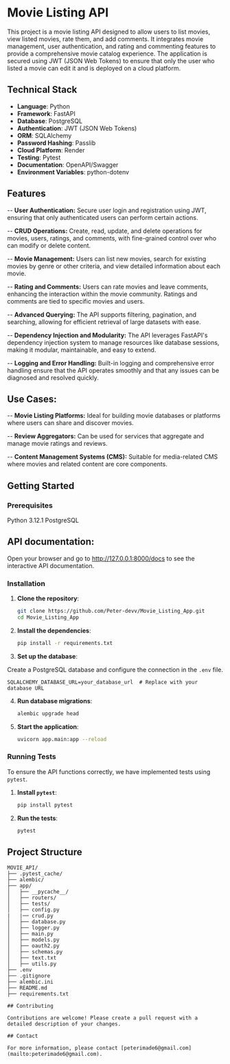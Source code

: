 # Movie Listing API

This project is a movie listing API designed to allow users to list movies, view listed movies, rate them, and add comments. It integrates movie management, user authentication, and rating and commenting features to provide a comprehensive movie catalog experience. The application is secured using JWT (JSON Web Tokens) to ensure that only the user who listed a movie can edit it and is deployed on a cloud platform.

## Technical Stack

- **Language**: Python
- **Framework**: FastAPI
- **Database**: PostgreSQL
- **Authentication**: JWT (JSON Web Tokens)
- **ORM**: SQLAlchemy
- **Password Hashing**: Passlib
- **Cloud Platform**: Render
- **Testing**: Pytest
- **Documentation**: OpenAPI/Swagger
- **Environment Variables**: python-dotenv


## Features

-- **User Authentication:**
Secure user login and registration using JWT, ensuring that only authenticated users can perform certain actions.

-- **CRUD Operations:**
Create, read, update, and delete operations for movies, users, ratings, and comments, with fine-grained control over who can modify or delete content.

-- **Movie Management:**
Users can list new movies, search for existing movies by genre or other criteria, and view detailed information about each movie.

-- **Rating and Comments:**
Users can rate movies and leave comments, enhancing the interaction within the movie community. Ratings and comments are tied to specific movies and users.

-- **Advanced Querying:**
The API supports filtering, pagination, and searching, allowing for efficient retrieval of large datasets with ease.

-- **Dependency Injection and Modularity:**
The API leverages FastAPI's dependency injection system to manage resources like database sessions, making it modular, maintainable, and easy to extend.

-- **Logging and Error Handling:**
Built-in logging and comprehensive error handling ensure that the API operates smoothly and that any issues can be diagnosed and resolved quickly.


## Use Cases:

-- **Movie Listing Platforms:** Ideal for building movie databases or platforms where users can share and discover movies.

-- **Review Aggregators:** Can be used for services that aggregate and manage movie ratings and reviews.

-- **Content Management Systems (CMS):** Suitable for media-related CMS where movies and related content are core components.

## Getting Started

### Prerequisites

Python 3.12.1
PostgreSQL

## API documentation:

Open your browser and go to http://127.0.0.1:8000/docs to see the interactive API documentation.


### Installation

1. **Clone the repository**:

   ```sh
   git clone https://github.com/Peter-devv/Movie_Listing_App.git
   cd Movie_Listing_App
   ``` 

2. **Install the dependencies**:

    ```sh
    pip install -r requirements.txt
    ```

3. **Set up the database**: 

Create a PostgreSQL database and configure the connection in the `.env` file.
```
SQLALCHEMY_DATABASE_URL=your_database_url  # Replace with your database URL
```

4. **Run database migrations**:

   ```sh
   alembic upgrade head
   ```

5. **Start the application**:

    ```sh
    uvicorn app.main:app --reload
    ```

### Running Tests

To ensure the API functions correctly, we have implemented tests using `pytest`.

1. **Install `pytest`**:

   ```sh
   pip install pytest
   ```

2. **Run the tests**:
   ```sh
   pytest
   ```


## Project Structure

```
MOVIE_API/
├── .pytest_cache/
├── alembic/      
├── app/
│   ├── __pycache__/
│   ├── routers/
│   ├── tests/
│   ├── config.py
|   |── crud.py
│   ├── database.py
│   ├── logger.py
│   ├── main.py
│   ├── models.py
│   ├── oauth2.py
│   ├── schemas.py
│   ├── text.txt
│   ├── utils.py
├── .env
├── .gitignore
├── alembic.ini
├── README.md 
├── requirements.txt

## Contributing

Contributions are welcome! Please create a pull request with a detailed description of your changes.

## Contact

For more information, please contact [peterimade6@gmail.com](mailto:peterimade6@gmail.com).